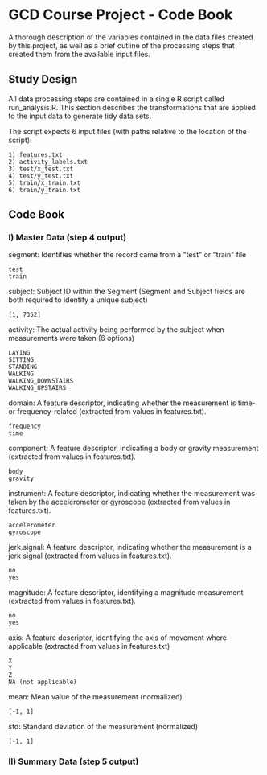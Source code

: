 # GCD Course Project - Code Book

A thorough description of the variables contained in the data files created by this project, as well as a brief outline of the processing steps that created them from the available input files.

## Study Design

All data processing steps are contained in a single R script called run_analysis.R.  This section describes the transformations that are applied to the input data to generate tidy data sets.

The script expects 6 input files (with paths relative to the location of the script):

	1) features.txt
	2) activity_labels.txt
	3) test/x_test.txt
	4) test/y_test.txt
	5) train/x_train.txt
	6) train/y_train.txt



## Code Book

### I) Master Data (step 4 output)

segment: Identifies whether the record came from a "test" or "train" file

	test		
	train

subject: Subject ID within the Segment (Segment and Subject fields are both required to identify a unique subject)

	[1, 7352]
		
activity: The actual activity being performed by the subject when measurements were taken (6 options)

	LAYING
	SITTING
	STANDING
	WALKING
	WALKING_DOWNSTAIRS
	WALKING_UPSTAIRS

domain: A feature descriptor, indicating whether the measurement is time- or frequency-related (extracted from values in features.txt).

	frequency
	time
		
component: A feature descriptor, indicating a body or gravity measurement (extracted from values in features.txt).

	body
	gravity
		
instrument: A feature descriptor, indicating whether the measurement was taken by the accelerometer or gyroscope (extracted from values in features.txt).

	accelerometer
	gyroscope
		
jerk.signal: A feature descriptor, indicating whether the measurement is a jerk signal (extracted from values in features.txt).

	no
	yes
		
magnitude: A feature descriptor, identifying a magnitude measurement (extracted from values in features.txt).

	no
	yes
		
axis: A feature descriptor, identifying the axis of movement where applicable (extracted from values in features.txt)

	X
	Y
	Z
	NA (not applicable)

mean: Mean value of the measurement (normalized)

	[-1, 1]
		
std: Standard deviation of the measurement (normalized)

	[-1, 1]

### II) Summary Data (step 5 output)
